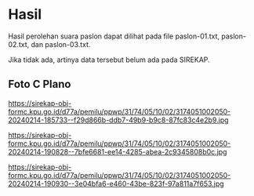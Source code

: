 # Hasil

Hasil perolehan suara paslon dapat dilihat pada file paslon-01.txt, paslon-02.txt, dan paslon-03.txt.

Jika tidak ada, artinya data tersebut belum ada pada SIREKAP.

## Foto C Plano

https://sirekap-obj-formc.kpu.go.id/d77a/pemilu/ppwp/31/74/05/10/02/3174051002050-20240214-185733--f29d866b-ddb7-49b9-b9c8-87fc83c4e2b9.jpg

https://sirekap-obj-formc.kpu.go.id/d77a/pemilu/ppwp/31/74/05/10/02/3174051002050-20240214-190828--7bfe6681-ee14-4285-abea-2c9345808b0c.jpg

https://sirekap-obj-formc.kpu.go.id/d77a/pemilu/ppwp/31/74/05/10/02/3174051002050-20240214-190930--3e04bfa6-e460-43be-823f-97a811a7f653.jpg
